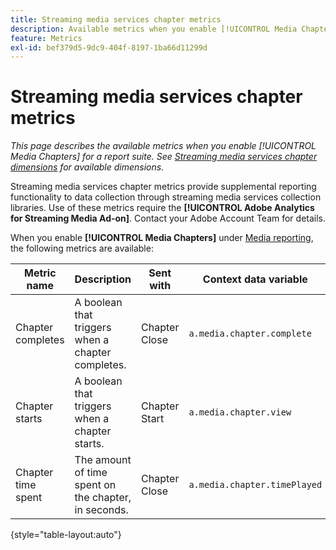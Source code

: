 ```yaml
---
title: Streaming media services chapter metrics
description: Available metrics when you enable [!UICONTROL Media Chapters] for a report suite.
feature: Metrics
exl-id: bef379d5-9dc9-404f-8197-1ba66d11299d
---
```

# Streaming media services chapter metrics

*This page describes the available metrics when you enable [!UICONTROL Media Chapters] for a report suite. See [Streaming media services chapter dimensions](../dimensions/sm-chapters.md) for available dimensions.*

Streaming media services chapter metrics provide supplemental reporting functionality to data collection through streaming media services collection libraries. Use of these metrics require the **[!UICONTROL Adobe Analytics for Streaming Media Ad-on]**. Contact your Adobe Account Team for details.

When you enable **[!UICONTROL Media Chapters]** under [Media reporting](/help/admin/tools/manage-rs/edit-settings/media-management.md), the following metrics are available:

| Metric name | Description | Sent with | Context data variable |
| --- | --- | --- | --- |
| Chapter completes | A boolean that triggers when a chapter completes. | Chapter Close | `a.media.chapter.complete` |
| Chapter starts | A boolean that triggers when a chapter starts. | Chapter Start | `a.media.chapter.view` |
| Chapter time spent | The amount of time spent on the chapter, in seconds. | Chapter Close | `a.media.chapter.timePlayed` |

{style="table-layout:auto"}
